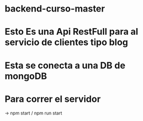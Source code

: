 # backend-curso-master
# Esto Es una Api RestFull para al servicio de clientes tipo blog 
# Esta se conecta a una DB de mongoDB
# Para correr el servidor 
-> npm start / npm run start
